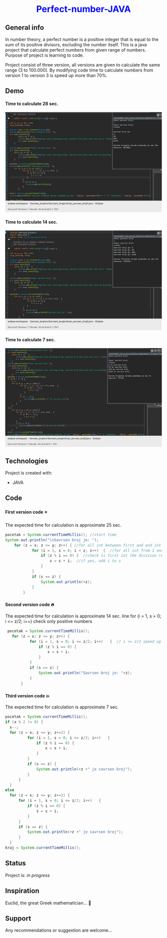 
<h1 align="center" style="color:blue;">Perfect-number-JAVA</h1>

## General info
In number theory, a perfect number is a positive integer that is equal to the sum of its positive divisors, excluding the number itself.
This is a java project that calculate perfect numbers from given range of numbers. Purpose of project is learning to code.

Project consist of three version, all versions are given to calculate the same range (3 to 100.000). By modifying code time to calculate numbers
from version 1 to version 3 is speed up more than 70%.

## Demo	
#### Time to calculate 28 sec.
![](perfect_v1.jpg)

#### Time to calculate 14 sec.
![](perfect_v2.jpg)
  
#### Time to calculate 7 sec.
![](perfect_v3.jpg)

## Technologies
Project is created with:
* JAVA	
  
## Code
### <h4>First version code  :star:</h4>
The expected time for calculation is approximate 25 sec.
```java
pocetak = System.currentTimeMillis(); //start time
System.out.println("\nSavrsen broj je: ");
	for (z = x; z <= y; z++) { //for all int between first and end int
			for (i = 1, s = 0; i < z; i++)	{  //for all int from 1 and end int
				if (z % i == 0)	{  //check is first int the division remainder
					s = s + i;  //if yes, add i to s
				}
			}
			if (s == z)	{
				System.out.println(+z);
			}
		}
```
### <h4>Second version code  :fire:</h4>
The expected time for calculation is approximate 14 sec.
line for (i = 1, s = 0; i <= z/2; i++) check only positive numbers
 ```java
  pocetak = System.currentTimeMillis();
	for (z = x; z <= y; z++) {
			for (i = 1, s = 0; i <= z/2; i++)	{  // i <= z/2 speed up code for 50%, that means only positive numbers will bee calculated
				if (z % i == 0)	{
					s = s + i;
				}
			}
			if (s == z)	{
				System.out.println("Savrsen broj je: "+z);
			}
		}
  ```
  ### <h4>Third version code :collision:</h4> 
  The expected time for calculation is approximate 7 sec.
  ```java
pocetak = System.currentTimeMillis();
if (x % 2 != 0) {
	x--;
	for (z = x; z <= y; z+=2) {
			for (i = 1, s = 0; i <= z/2; i++)	{
				if (z % i == 0)	{
					s = s + i;
				}
			}
			if (s == z)	{
				System.out.println(+z +" je savrsen broj");
			}
		}
	}
else
	for (z = x; z <= y; z+=2) {
		for (i = 1, s = 0; i <= z/2; i++)	{
			if (z % i == 0)	{
				s = s + i;
			}
		}
		if (s == z)	{
			System.out.println(+z +" je savrsen broj");
		}
	}
kraj = System.currentTimeMillis();
```

## Status
Project is: _in progress_

## Inspiration
Euclid, the great Greek mathematician... :100:

## Support
Any recommendations or suggestion are welcome...
